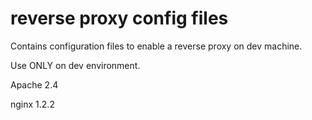 # reverse proxy config files

Contains configuration files to enable a reverse proxy on dev machine.

Use ONLY on dev environment.

Apache 2.4

nginx 1.2.2


